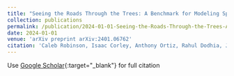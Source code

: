 ```yaml
---
title: "Seeing the Roads Through the Trees: A Benchmark for Modeling Spatial Dependencies with Aerial Imagery"
collection: publications
permalink: /publication/2024-01-01-Seeing-the-Roads-Through-the-Trees-A-Benchmark-for-Modeling-Spatial-Dependencies-with-Aerial-Imagery
date: 2024-01-01
venue: 'arXiv preprint arXiv:2401.06762'
citation: 'Caleb Robinson, Isaac Corley, Anthony Ortiz, Rahul Dodhia, Juan Ferres, Peyman Najafirad,&quot;Seeing the Roads Through the Trees: A Benchmark for Modeling Spatial Dependencies with Aerial Imagery.&quot; arXiv preprint arXiv:2401.06762, 2024.'
---
```

Use [Google Scholar](https://scholar.google.com/scholar?q=Seeing+the+Roads+Through+the+Trees:+A+Benchmark+for+Modeling+Spatial+Dependencies+with+Aerial+Imagery){:target="_blank"} for full citation